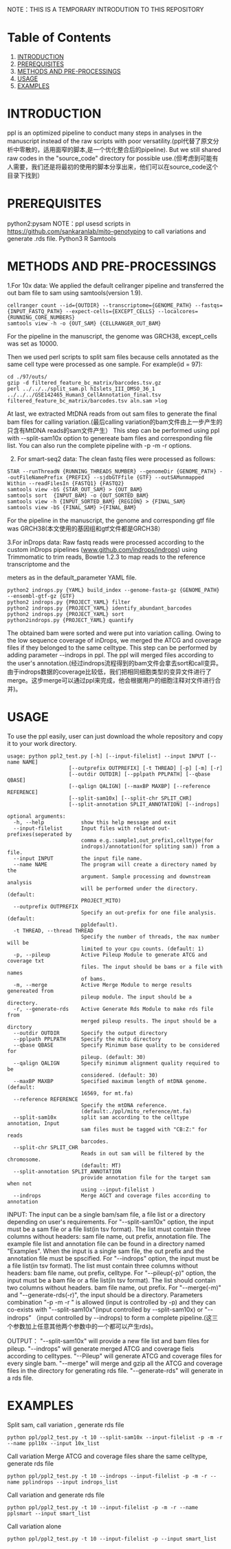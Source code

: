 NOTE：THIS IS A TEMPORARY INTRODUTION TO THIS REPOSITORY
# Table of Contents
1. [INTRODUCTION](#introduction)
2. [PREREQUISITES](#prerequisites)
3. [METHODS AND PRE-PROCESSINGS](#methods-and-pre-processings)
4. [USAGE](#usage)
5. [EXAMPLES](#examples)

# INTRODUCTION 
ppl is an optimized pipeline to conduct many steps in analyses in the manuscript instead of the raw scripts with poor versatility.(ppl代替了原文分析中零散的，适用面窄的脚本,是一个优化整合后的pipeline). But we still shared raw codes in the "source_code" directory for possible use.(但考虑到可能有人需要，我们还是将最初的使用的脚本分享出来，他们可以在source_code这个目录下找到）

# PREREQUISITES
python2:pysam
NOTE：ppl usesd scripts in https://github.com/sankaranlab/mito-genotyping to call variations and generate .rds file.
Python3 
R
Samtools

# METHODS AND PRE-PROCESSINGS
1.For 10x data:
We applied the default cellranger pipeline and transferred the out bam file to sam using samtools(version 1.9).

```
cellranger count --id={OUTDIR} --transcriptome={GENOME_PATH} --fastqs={INPUT_FASTQ_PATH} --expect-cells={EXCEPT_CELLS} --localcores={RUNNING_CORE_NUMBERS}
samtools view -h -o {OUT_SAM} {CELLRANGER_OUT_BAM}
```
For the pipeline in the manuscript, the genome was GRCH38, except_cells was set as 10000. 

Then we used perl scripts to split sam files because cells annotated as the same cell type were processed as one sample. For example(id = 97):

```
cd ./97/outs/
gzip -d filtered_feature_bc_matrix/barcodes.tsv.gz
perl ../../../split_sam.pl hIslets_III_DMSO_36_1 ../../../GSE142465_Human3_CellAnnotation_final.tsv filtered_feature_bc_matrix/barcodes.tsv aln.sam >log
```

At last, we extracted MtDNA reads from out sam files to generate the final bam files for calling variation.(最后calling variation的bam文件由上一步产生的只含有MtDNA reads的sam文件产生）
This step can be performed using ppl with --split-sam10x option to genereate bam files and corresponding file list. You can also run the complete pipeline with -p -m -r options.

2. For smart-seq2 data:
The clean fastq files were processed as follows:

```
STAR --runThreadN {RUNNING_THREADS_NUMBER} --genomeDir {GENOME_PATH} --outFileNamePrefix {PREFIX} --sjdbGTFfile {GTF} --outSAMunmapped Within --readFilesIn {FASTQ1} {FASTQ2}
samtools view -bS {STAR_OUT_SAM} > {OUT_BAM}
samtools sort  {INPUT_BAM} -o {OUT_SORTED_BAM}
samtools view -h {INPUT_SORTED_BAM} {REGION} > {FINAL_SAM}
samtools view -bS {FINAL_SAM} >{FINAL_BAM}
```

For the pipeline in the manuscript, the genome and corresponding gtf file was GRCH38(本文使用的基因组和gtf文件都是GRCH38）

3.For inDrops data:
Raw fastq reads were processed according to the custom inDrops pipelines (www.github.com/indrops/indrops) using Trimmomatic to trim reads, Bowtie 1.2.3 to map reads to the reference transcriptome and the 

meters as in the default_parameter YAML file.

```
python2 indrops.py {YAML} build_index --genome-fasta-gz {GENOME_PATH} --ensembl-gtf-gz {GTF}
python2 indrops.py {PROJECT_YAML} filter
python2 indrops.py {PROJECT_YAML} identify_abundant_barcodes
python2 indrops.py {PROJECT_YAML} sort
python2indrops.py {PROJECT_YAML} quantify
```
The obtained bam were sorted and were put into variation calling. Owing to the low sequence coverage of inDrops, we merged the ATCG and coverage files if they belonged to the same celltype. This step can be performed by adding parameter --indrops in ppl. The ppl will merged files according to the user's annotation.(经过indrops流程得到的bam文件会拿去sort和call变异。由于indrops数据的coverage比较低，我们把相同细胞类型的变异文件进行了merge。这步merge可以通过ppl来完成，他会根据用户的细胞注释对文件进行合并)。

# USAGE
To use the ppl easily, user can just download the whole repository and copy it to your work directory. 
```
usage: python ppl2_test.py [-h] [--input-filelist] --input INPUT [--name NAME]
                    [--outprefix OUTPREFIX] [-t THREAD] [-p] [-m] [-r]
                    [--outdir OUTDIR] [--pplpath PPLPATH] [--qbase QBASE]
                    [--qalign QALIGN] [--maxBP MAXBP] [--reference REFERENCE]
                    [--split-sam10x] [--split-chr SPLIT_CHR]
                    [--split-annotation SPLIT_ANNOTATION] [--indrops]
 
optional arguments:
  -h, --help            show this help message and exit
  --input-filelist      Input files with related out-prefixes(seperated by
                        comma e.g.:sample1,out_prefix1,celltype(for
                        indrops)/annotation(for spliting sam)) from a file.
  --input INPUT         the input file name.
  --name NAME           The program will create a directory named by the
                        argument. Sample processing and downstream analysis
                        will be performed under the directory. (default:
                        PROJECT_MITO)
  --outprefix OUTPREFIX
                        Specify an out-prefix for one file analysis. (default:
                        ppldefault).
  -t THREAD, --thread THREAD
                        Specify the number of threads, the max number will be
                        limited to your cpu counts. (default: 1)
  -p, --pileup          Active Pileup Module to generate ATCG and coverage txt
                        files. The input should be bams or a file with names
                        of bams.
  -m, --merge           Active Merge Module to merge results genereated from
                        pileup module. The input should be a directory.
  -r, --generate-rds    Active Generate Rds Module to make rds file from
                        merged pileup results. The input should be a dirctory
  --outdir OUTDIR       Specify the output directory
  --pplpath PPLPATH     Specify the mito directory
  --qbase QBASE         Specify Minimum base quality to be considered for
                        pileup. (default: 30)
  --qalign QALIGN       Specify minimum alignment quality required to be
                        considered. (default: 30)
  --maxBP MAXBP         Specified maximum length of mtDNA genome. (default:
                        16569, for mt.fa)
  --reference REFERENCE
                        Specify the mtDNA reference.
                        (default:./ppl/mito_reference/mt.fa)
  --split-sam10x        split sam according to the celltype annotation, Input
                        sam files must be tagged with "CB:Z:" for reads
                        barcodes.
  --split-chr SPLIT_CHR
                        Reads in out sam will be filtered by the chromosome.
                        (default: MT)
  --split-annotation SPLIT_ANNOTATION
                        provide annotation file for the target sam when not
                        using --input-filelist )
  --indrops             Merge AGCT and coverage files according to annotation
  ```
  
 INPUT:
 The input can be a single bam/sam file, a file list or a directory depending on user's requirements. For "--split-sam10x" option, the input must be a sam file or a file list(in tsv format). The list must contain three columns without headers: sam file name, out prefix, annotation file. The example file list and annotation file can be found in a directory named "Examples". When the input is a single sam file, the out prefix and the annotation file must be spscified. For "--indrops" option, the input must be a file list(in tsv format). The list must contain three columns without headers: bam file name, out prefix, celltype. For "--pileup(-p)" option, the input must be a bam file or a file list(in tsv format). The list should contain two columns without headers. bam file name, out prefix. For "--merge(-m)" and "--generate-rds(-r)", the input should be a directory. Parameters combination "-p -m -r " is allowed (input is controlled by -p)  and they can co-exists with "--split-sam10x"(input controlled by --split-sam10x) or "--indrops” （input controlled by --indrops) to form a complete pipeline.(这三个参数加上任意其他两个参数中的一个都可以产生rds)。
  
 OUTPUT：
 "--split-sam10x" will provide a new file list and bam files for pileup.
 "--indrops" will generate merged ATCG and coverage fiels according to celltypes.
 "--Pileup" will generate ATCG and coverage files for every single bam.
 "--merge" will merge and gzip all the ATCG and coverage files in the directory for generating rds file.
 "--generate-rds" will generate in a rds file.
 
 # EXAMPLES
 Split sam, call variation , generate rds file
 
 ```
 python ppl/ppl2_test.py -t 10 --split-sam10x --input-filelist -p -m -r --name ppl10x --input 10x_list
 ```
 Call variation Merge ATCG and coverage files share the same celltype, generate rds file
 
 ```
 python ppl/ppl2_test.py -t 10 --indrops --input-filelist -p -m -r --name pplindrops --input indrops_list
 ```
 Call variation and generate rds file 
 ```
 python ppl/ppl2_test.py -t 10 --input-filelist -p -m -r --name pplsmart --input smart_list
 ```
 Call variation alone
 ```
 python ppl/ppl2_test.py -t 10 --input-filelist -p --input smart_list
 ```
